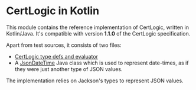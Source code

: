 # CertLogic in Kotlin

This module contains the reference implementation of CertLogic, written in Kotlin/Java.
It's compatible with version **1.1.0** of the CertLogic specification.

Apart from test sources, it consists of two files:

* [CertLogic type defs and evaluator](./src/main/kotlin/eu/ehn/dcc/certlogic/certlogic.kt)
* A [JsonDateTime](./src/main/kotlin/eu/ehn/dcc/certlogic/JsonDateTime.java) Java class which is used to represent date-times, as if they were just another type of JSON values.

The implementation relies on Jackson's types to represent JSON values.

